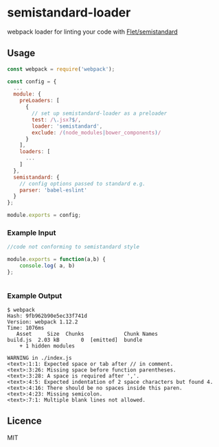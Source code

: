 # semistandard-loader

webpack loader for linting your code with [Flet/semistandard](https://github.com/Flet/semistandard)

## Usage

```js
const webpack = require('webpack');

const config = {
  ...
  module: {
    preLoaders: [
      {
        // set up semistandard-loader as a preloader
        test: /\.jsx?$/,
        loader: 'semistandard',
        exclude: /(node_modules|bower_components)/
      }
    ],
    loaders: [
      ...
    ]
  },
  semistandard: {
    // config options passed to standard e.g.
    parser: 'babel-eslint'
  }
};

module.exports = config;
```

### Example Input

```js
//code not conforming to semistandard style

module.exports = function(a,b) {
    console.log( a, b)
};



```

### Example Output
```
$ webpack
Hash: 9fb962b90e5ec33f741d
Version: webpack 1.12.2
Time: 1076ms
   Asset     Size  Chunks             Chunk Names
build.js  2.03 kB       0  [emitted]  bundle
    + 1 hidden modules

WARNING in ./index.js
<text>:1:1: Expected space or tab after // in comment.
<text>:3:26: Missing space before function parentheses.
<text>:3:28: A space is required after ','.
<text>:4:5: Expected indentation of 2 space characters but found 4.
<text>:4:16: There should be no spaces inside this paren.
<text>:4:23: Missing semicolon.
<text>:7:1: Multiple blank lines not allowed.
```

## Licence

MIT
